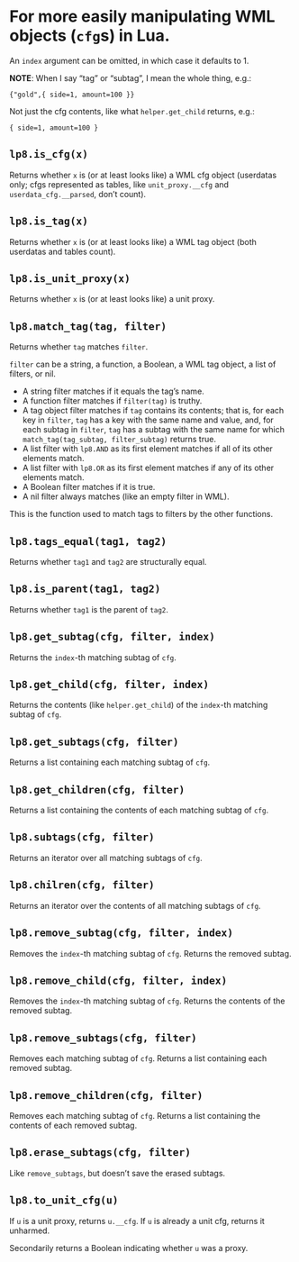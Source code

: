 
For more easily manipulating WML objects (`cfg`s) in Lua.
===============================================================================

An `index` argument can be omitted, in which case it defaults to 1.


**NOTE**: When I say “tag” or “subtag”, I mean the whole thing, e.g.:

	{"gold",{ side=1, amount=100 }}

Not just the cfg contents, like what `helper.get_child` returns, e.g.:

	{ side=1, amount=100 }


`lp8.is_cfg(x)`
-------------------------------------------------------------------------------
Returns whether `x` is (or at least looks like) a WML cfg object (userdatas
only; cfgs represented as tables, like `unit_proxy.__cfg` and
`userdata_cfg.__parsed`, don’t count).


`lp8.is_tag(x)`
-------------------------------------------------------------------------------
Returns whether `x` is (or at least looks like) a WML tag object (both
userdatas and tables count).


`lp8.is_unit_proxy(x)`
-------------------------------------------------------------------------------
Returns whether `x` is (or at least looks like) a unit proxy.


`lp8.match_tag(tag, filter)`
-------------------------------------------------------------------------------
Returns whether `tag` matches `filter`.

`filter` can be a string, a function, a Boolean, a WML tag object, a list of
filters, or nil.

* A string filter matches if it equals the tag’s name.
* A function filter matches if `filter(tag)` is truthy.
* A tag object filter matches if `tag` contains its contents; that is, for each
  key in `filter`, `tag` has a key with the same name and value, and, for each
  subtag in `filter`, `tag` has a subtag with the same name for which
  `match_tag(tag_subtag, filter_subtag)` returns true.
* A list filter with `lp8.AND` as its first element matches if all of its
  other elements match.
* A list filter with `lp8.OR` as its first element matches if any of its
  other elements match.
* A Boolean filter matches if it is true.
* A nil filter always matches (like an empty filter in WML).

This is the function used to match tags to filters by the other functions.


`lp8.tags_equal(tag1, tag2)`
-------------------------------------------------------------------------------
Returns whether `tag1` and `tag2` are structurally equal.


`lp8.is_parent(tag1, tag2)`
-------------------------------------------------------------------------------
Returns whether `tag1` is the parent of `tag2`.


`lp8.get_subtag(cfg, filter, index)`
-------------------------------------------------------------------------------
Returns the `index`-th matching subtag of `cfg`.


`lp8.get_child(cfg, filter, index)`
-------------------------------------------------------------------------------
Returns the contents (like `helper.get_child`) of the `index`-th matching
subtag of `cfg`.


`lp8.get_subtags(cfg, filter)`
-------------------------------------------------------------------------------
Returns a list containing each matching subtag of `cfg`.


`lp8.get_children(cfg, filter)`
-------------------------------------------------------------------------------
Returns a list containing the contents of each matching subtag of `cfg`.


`lp8.subtags(cfg, filter)`
-------------------------------------------------------------------------------
Returns an iterator over all matching subtags of `cfg`.


`lp8.chilren(cfg, filter)`
-------------------------------------------------------------------------------
Returns an iterator over the contents of all matching subtags of `cfg`.


`lp8.remove_subtag(cfg, filter, index)`
-------------------------------------------------------------------------------
Removes the `index`-th matching subtag of `cfg`.
Returns the removed subtag.


`lp8.remove_child(cfg, filter, index)`
-------------------------------------------------------------------------------
Removes the `index`-th matching subtag of `cfg`.
Returns the contents of the removed subtag.


`lp8.remove_subtags(cfg, filter)`
-------------------------------------------------------------------------------
Removes each matching subtag of `cfg`.
Returns a list containing each removed subtag.


`lp8.remove_children(cfg, filter)`
-------------------------------------------------------------------------------
Removes each matching subtag of `cfg`.
Returns a list containing the contents of each removed subtag.


`lp8.erase_subtags(cfg, filter)`
-------------------------------------------------------------------------------
Like `remove_subtags`, but doesn’t save the erased subtags.


`lp8.to_unit_cfg(u)`
-------------------------------------------------------------------------------
If `u` is a unit proxy, returns `u.__cfg`. If `u` is already a unit cfg,
returns it unharmed.

Secondarily returns a Boolean indicating whether `u` was a proxy.

